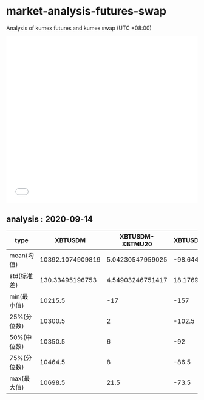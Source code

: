 # market-analysis-futures-swap
Analysis of kumex futures and kumex swap (UTC +08:00)

<iframe width="100%" height="440" src="./data.html" frameborder="no" border="0" scrolling="no"></iframe>

## analysis : 2020-09-14

type|XBTUSDM|XBTUSDM-XBTMU20|XBTUSDM-XBTMZ20|
---|---|---|---
mean(均值) | 10392.1074909819 | 5.04230547959025 | -98.6444564716532
std(标准差) | 130.33495196753 | 4.54903246751417 | 18.1769231321015
min(最小值) | 10215.5 | -17 | -157
25%(分位数) | 10300.5 | 2 | -102.5
50%(中位数) | 10350.5 | 6 | -92
75%(分位数) | 10464.5 | 8 | -86.5
max(最大值) | 10698.5 | 21.5 | -73.5
